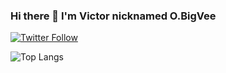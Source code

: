 ### Hi there 👋 I'm Victor nicknamed O.BigVee
[![Twitter Follow](https://img.shields.io/badge/Twitter-follow%20me-blue)]( https://twitter.com/OBigVee)

<!-- ## I'm a Math Guy with zeal for Computer Vision and Software Development.
- I love dismantling and assembling Neural Networks.

<!--
**OBigVee/OBigVee** is a ✨ _special_ ✨ repository because its `README.md` (this file) appears on your GitHub profile.-->

<!-- - 🔭 I’m currently working on a Computer Vision Project
- 🌱 I’m currently learning literally everything i can in software engineering🤣
- 👯 I’m looking to collaborate on projects that interest me. --> 

 
 
  
<!-- ![Vic's GitHub stats](https://github-readme-stats.vercel.app/api?username=obigvee&show_icons=true&theme=highcontrast)
 <a href="https://github.com/SubhamRaoniar28/github-readme-stats"><img alt="Vick's Top Languages" src="https://github-readme-stats.vercel.app/api/top-langs/?username=Obigvee&langs_count=8&count_private=true&layout=compact&theme=highcontrast&hide_border=true&bg_color=0A524E" /></a>   -->
 
 ![Top Langs](https://github-readme-stats.vercel.app/api/top-langs/?username=obigvee&hide=javascript,css,scss,html&theme=tokyonight)



